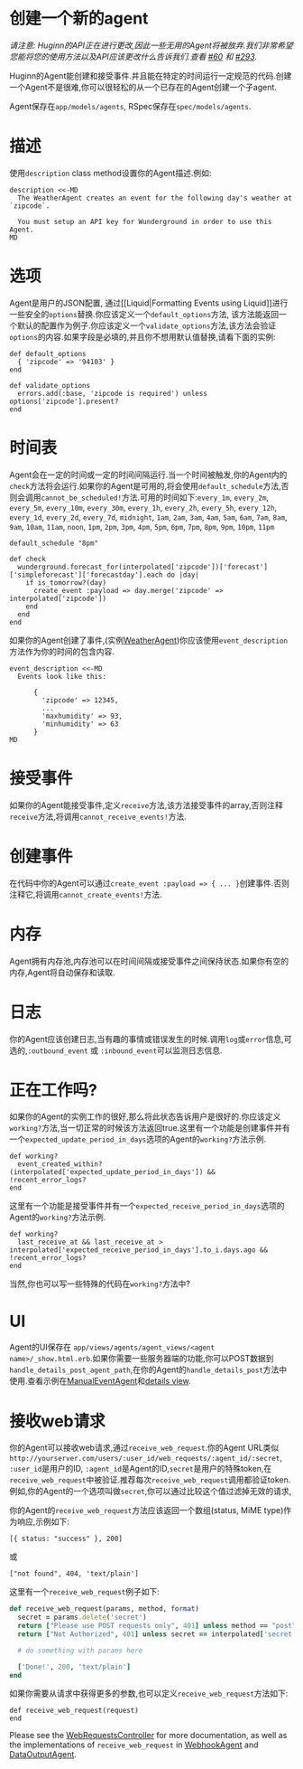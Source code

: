 # 创建一个新的agent

*请注意: Huginn的API正在进行更改,因此一些无用的Agent将被放弃.我们非常希望您能将您的使用方法以及API应该更改什么告诉我们.查看 [#60](https://github.com/cantino/huginn/issues/60) 和 [#293](https://github.com/cantino/huginn/issues/293).*

Huginn的Agent能创建和接受事件.并且能在特定的时间运行一定规范的代码.创建一个Agent不是很难,你可以很轻松的从一个已存在的Agent创建一个子agent.

Agent保存在`app/models/agents`, RSpec保存在`spec/models/agents`.

# 描述

使用`description` class method设置你的Agent描述.例如:

    description <<-MD
      The WeatherAgent creates an event for the following day's weather at `zipcode`.

      You must setup an API key for Wunderground in order to use this Agent.
    MD

# 选项

Agent是用户的JSON配置, 通过[[Liquid|Formatting Events using Liquid]]进行一些安全的`options`替换.你应该定义一个`default_options`方法, 该方法能返回一个默认的配置作为例子.你应该定义一个`validate_options`方法,该方法会验证`options`的内容.如果字段是必填的,并且你不想用默认值替换,请看下面的实例:

    def default_options
      { 'zipcode' => '94103' }
    end

    def validate_options
      errors.add(:base, 'zipcode is required') unless options['zipcode'].present?
    end

# 时间表

Agent会在一定的时间或一定的时间间隔运行.当一个时间被触发,你的Agent内的`check`方法将会运行.如果你的Agent是可用的,将会使用`default_schedule`方法,否则会调用`cannot_be_scheduled!`方法.可用的时间如下:`every_1m`, `every_2m`, `every_5m`, `every_10m`, `every_30m`, `every_1h`, `every_2h`, `every_5h`, `every_12h`, `every_1d`, `every_2d`, `every_7d`, `midnight`, `1am`, `2am`, `3am`, `4am`, `5am`, `6am`, `7am`, `8am`, `9am`, `10am`, `11am`, `noon`, `1pm`, `2pm`, `3pm`, `4pm`, `5pm`, `6pm`, `7pm`, `8pm`, `9pm`, `10pm`, `11pm`

    default_schedule "8pm"

    def check
      wunderground.forecast_for(interpolated['zipcode'])['forecast']['simpleforecast']['forecastday'].each do |day|
        if is_tomorrow?(day)
          create_event :payload => day.merge('zipcode' => interpolated['zipcode'])
        end
      end
    end

如果你的Agent创建了事件,(实例[WeatherAgent](https://github.com/cantino/huginn/blob/master/app/models/agents/weather_agent.rb))你应该使用`event_description`方法作为你的时间的包含内容.

    event_description <<-MD
      Events look like this:

          {
            'zipcode' => 12345,
            ...
            'maxhumidity' => 93,
            'minhumidity' => 63
          }
    MD

# 接受事件

如果你的Agent能接受事件,定义`receive`方法,该方法接受事件的array,否则注释`receive`方法,将调用`cannot_receive_events!`方法.

# 创建事件

在代码中你的Agent可以通过`create_event :payload => { ... }`创建事件.否则注释它,将调用`cannot_create_events!`方法.

# 内存

Agent拥有内存池,内存池可以在时间间隔或接受事件之间保持状态.如果你有空的内存,Agent将自动保存和读取.

# 日志

你的Agent应该创建日志,当有趣的事情或错误发生的时候.调用`log`或`error`信息,可选的,`:outbound_event` 或 `:inbound_event`可以监测日志信息.

# 正在工作吗?

如果你的Agent的实例工作的很好,那么将此状态告诉用户是很好的.你应该定义`working?`方法,当一切正常的时候该方法返回true.这里有一个功能是创建事件并有一个`expected_update_period_in_days`选项的Agent的`working?`方法示例.

    def working?
      event_created_within?(interpolated['expected_update_period_in_days']) && !recent_error_logs?
    end

这里有一个功能是接受事件并有一个`expected_receive_period_in_days`选项的Agent的`working?`方法示例.

    def working?
      last_receive_at && last_receive_at > interpolated['expected_receive_period_in_days'].to_i.days.ago && !recent_error_logs?
    end

当然,你也可以写一些特殊的代码在`working?`方法中?

# UI

Agent的UI保存在 `app/views/agents/agent_views/<agent name>/_show.html.erb`.如果你需要一些服务器端的功能,你可以POST数据到`handle_details_post_agent_path`,在你的Agent的`handle_details_post`方法中使用.查看示例在[ManualEventAgent](https://github.com/cantino/huginn/blob/master/app/models/agents/manual_event_agent.rb)和[details view](https://github.com/cantino/huginn/blob/master/app/views/agents/agent_views/manual_event_agent/_show.html.erb).

# 接收web请求

你的Agent可以接收web请求,通过`receive_web_request`.你的Agent URL类似`http://yourserver.com/users/:user_id/web_requests/:agent_id/:secret`, `:user_id`是用户的ID, `:agent_id`是Agent的ID,`secret`是用户的特殊token,在`receive_web_request`中被验证.推荐每次`receive_web_request`调用都验证token.例如,你的Agent的一个选项叫做`secret`,你可以通过比较这个值过滤掉无效的请求,

你的Agent的`receive_web_request`方法应该返回一个数组(status, MiME type)作为响应,示例如下:

    [{ status: "success" }, 200]

或

    ["not found", 404, 'text/plain']

这里有一个`receive_web_request`例子如下:

```ruby
def receive_web_request(params, method, format)
  secret = params.delete('secret')
  return ["Please use POST requests only", 401] unless method == "post"
  return ["Not Authorized", 401] unless secret == interpolated['secret']

  # do something with params here

  ['Done!', 200, 'text/plain']
end
```

如果你需要从请求中获得更多的参数,也可以定义`receive_web_request`方法如下:

```
def receive_web_request(request)
end
```

Please see the [WebRequestsController](https://github.com/cantino/huginn/blob/master/app/controllers/web_requests_controller.rb) for more documentation, as well as the implementations of `receive_web_request` in [WebhookAgent](https://github.com/cantino/huginn/blob/master/app/models/agents/webhook_agent.rb) and [DataOutputAgent](https://github.com/cantino/huginn/blob/master/app/models/agents/data_output_agent.rb).